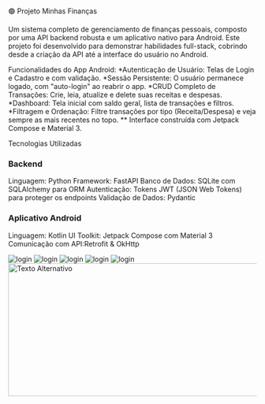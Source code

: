 🟢 Projeto Minhas Finanças

Um sistema completo de gerenciamento de finanças pessoais, composto por uma API backend robusta e um aplicativo nativo para Android.
Este projeto foi desenvolvido para demonstrar habilidades full-stack, cobrindo desde a criação da API até a interface do usuário no Android.

Funcionalidades do App Android:
*Autenticação de Usuário: Telas de Login e Cadastro e com validação.
*Sessão Persistente: O usuário permanece logado, com "auto-login" ao reabrir o app.
*CRUD Completo de Transações: Crie, leia, atualize e delete suas receitas e despesas.
*Dashboard: Tela inicial com saldo geral, lista de transações e filtros.
*Filtragem e Ordenação: Filtre transações por tipo (Receita/Despesa) e veja sempre as mais recentes no topo.
** Interface construída com Jetpack Compose e Material 3.

Tecnologias Utilizadas
### Backend ###
Linguagem: Python
Framework: FastAPI
Banco de Dados: SQLite com SQLAlchemy para ORM
Autenticação: Tokens JWT (JSON Web Tokens) para proteger os endpoints
Validação de Dados: Pydantic

### Aplicativo Android  ###
Linguagem: Kotlin
UI Toolkit: Jetpack Compose com Material 3
Comunicação com API:Retrofit & OkHttp

![login](https://github.com/EricoSoaress/imagens/blob/main/Screenshot_20250616_023418_MinhasFinancasApp.jpg)
![login](https://github.com/EricoSoaress/imagens/blob/main/Screenshot_20250616_023334_MinhasFinancasApp.jpg)
![login](https://github.com/EricoSoaress/imagens/blob/main/Screenshot_20250616_023347_MinhasFinancasApp.jpg)
![login](https://github.com/EricoSoaress/imagens/blob/main/Screenshot_20250616_023356_MinhasFinancasApp.jpg)
![login](https://github.com/EricoSoaress/imagens/blob/main/Screenshot_20250616_023424_MinhasFinancasApp.jpg)
<img src="https://github.com/EricoSoaress/imagens/blob/main/Screenshot_20250616_023418_MinhasFinancasApp.jpg" alt="Texto Alternativo" width="585" height="270">
